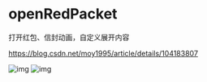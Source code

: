 # openRedPacket
打开红包、信封动画，自定义展开内容

https://blog.csdn.net/moy1995/article/details/104183807

![img](https://github.com/may1112/openRedPacket/blob/master/SVID_20200205_153445_1.gif)
![img](https://github.com/may1112/openRedPacket/blob/master/SVID_20200205_152750_2.gif)
